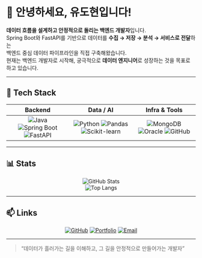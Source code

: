 # 👋 안녕하세요, 유도현입니다!

**데이터 흐름을 설계하고 안정적으로 돌리는 백엔드 개발자**입니다.  
Spring Boot와 FastAPI를 기반으로 데이터를 **수집 → 저장 → 분석 → 서비스로 전달**하는  
백엔드 중심 데이터 파이프라인을 직접 구축해왔습니다.  
현재는 백엔드 개발자로 시작해, 궁극적으로 **데이터 엔지니어**로 성장하는 것을 목표로 하고 있습니다.

---

## 🧠 Tech Stack

<div align="center">

| Backend | Data / AI | Infra & Tools |
|:--:|:--:|:--:|
| ![Java](https://img.shields.io/badge/Java-007396?style=for-the-badge&logo=openjdk&logoColor=white) ![Spring Boot](https://img.shields.io/badge/SpringBoot-6DB33F?style=for-the-badge&logo=springboot&logoColor=white) ![FastAPI](https://img.shields.io/badge/FastAPI-009688?style=for-the-badge&logo=fastapi&logoColor=white) | ![Python](https://img.shields.io/badge/Python-3776AB?style=for-the-badge&logo=python&logoColor=white) ![Pandas](https://img.shields.io/badge/Pandas-150458?style=for-the-badge&logo=pandas&logoColor=white) ![Scikit-learn](https://img.shields.io/badge/Scikit--learn-F7931E?style=for-the-badge&logo=scikitlearn&logoColor=white) | ![MongoDB](https://img.shields.io/badge/MongoDB-47A248?style=for-the-badge&logo=mongodb&logoColor=white) ![Oracle](https://img.shields.io/badge/Oracle-F80000?style=for-the-badge&logo=oracle&logoColor=white) ![GitHub](https://img.shields.io/badge/GitHub-181717?style=for-the-badge&logo=github&logoColor=white) |

</div>

---

## 📊 Stats

<div align="center">

![GitHub Stats](https://github-readme-stats.vercel.app/api?username=qwertupoiy&show_icons=true&theme=default&hide_border=true&count_private=true)  
![Top Langs](https://github-readme-stats.vercel.app/api/top-langs/?username=qwertupoiy&layout=compact&theme=default&hide_border=true)

</div>

---

## 📫 Links

<div align="center">

[![GitHub](https://img.shields.io/badge/GitHub-181717?style=flat-square&logo=github&logoColor=white)](https://github.com/qwertupoiy)
[![Portfolio](https://img.shields.io/badge/Portfolio-000000?style=flat-square&logo=notion&logoColor=white)](https://qwertupoiy.github.io)
[![Email](https://img.shields.io/badge/Email-2D8CFF?style=flat-square&logo=gmail&logoColor=white)](mailto:you@example.com)

</div>

---

> “데이터가 흘러가는 길을 이해하고, 그 길을 안정적으로 만들어가는 개발자”

